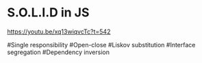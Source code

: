 # S.O.L.I.D in JS
https://youtu.be/xq13wiqvcTc?t=542

#Single responsibility
#Open-close
#Liskov substitution
#Interface segregation
#Dependency inversion


